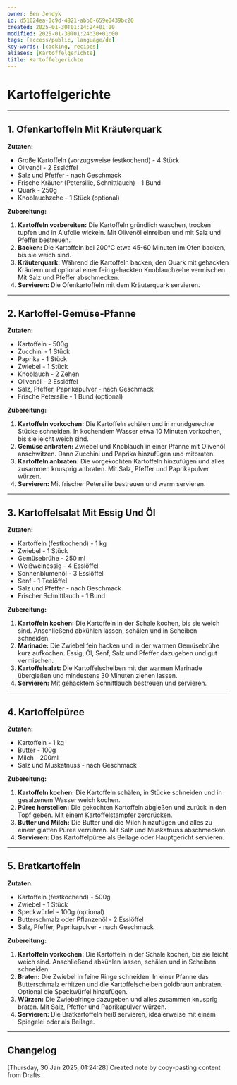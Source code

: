 ```yaml
---
owner: Ben Jendyk
id: d51024ea-0c9d-4821-abb6-659e0439bc20
created: 2025-01-30T01:14:24+01:00
modified: 2025-01-30T01:24:30+01:00
tags: [access/public, language/de]
key-words: [cooking, recipes]
aliases: [Kartoffelgerichte]
title: Kartoffelgerichte
---
```


# Kartoffelgerichte

---

## 1. **Ofenkartoffeln Mit Kräuterquark**

**Zutaten:**
- Große Kartoffeln (vorzugsweise festkochend) - 4 Stück
- Olivenöl - 2 Esslöffel
- Salz und Pfeffer - nach Geschmack
- Frische Kräuter (Petersilie, Schnittlauch) - 1 Bund
- Quark - 250g
- Knoblauchzehe - 1 Stück (optional)

**Zubereitung:**
1. **Kartoffeln vorbereiten:** Die Kartoffeln gründlich waschen, trocken tupfen und in Alufolie wickeln. Mit Olivenöl einreiben und mit Salz und Pfeffer bestreuen.
2. **Backen:** Die Kartoffeln bei 200°C etwa 45-60 Minuten im Ofen backen, bis sie weich sind.
3. **Kräuterquark:** Während die Kartoffeln backen, den Quark mit gehackten Kräutern und optional einer fein gehackten Knoblauchzehe vermischen. Mit Salz und Pfeffer abschmecken.
4. **Servieren:** Die Ofenkartoffeln mit dem Kräuterquark servieren.

---

## 2. **Kartoffel-Gemüse-Pfanne**

**Zutaten:**
- Kartoffeln - 500g
- Zucchini - 1 Stück
- Paprika - 1 Stück
- Zwiebel - 1 Stück
- Knoblauch - 2 Zehen
- Olivenöl - 2 Esslöffel
- Salz, Pfeffer, Paprikapulver - nach Geschmack
- Frische Petersilie - 1 Bund (optional)

**Zubereitung:**
1. **Kartoffeln vorkochen:** Die Kartoffeln schälen und in mundgerechte Stücke schneiden. In kochendem Wasser etwa 10 Minuten vorkochen, bis sie leicht weich sind.
2. **Gemüse anbraten:** Zwiebel und Knoblauch in einer Pfanne mit Olivenöl anschwitzen. Dann Zucchini und Paprika hinzufügen und mitbraten.
3. **Kartoffeln anbraten:** Die vorgekochten Kartoffeln hinzufügen und alles zusammen knusprig anbraten. Mit Salz, Pfeffer und Paprikapulver würzen.
4. **Servieren:** Mit frischer Petersilie bestreuen und warm servieren.

---

## 3. **Kartoffelsalat Mit Essig Und Öl**

**Zutaten:**
- Kartoffeln (festkochend) - 1 kg
- Zwiebel - 1 Stück
- Gemüsebrühe - 250 ml
- Weißweinessig - 4 Esslöffel
- Sonnenblumenöl - 3 Esslöffel
- Senf - 1 Teelöffel
- Salz und Pfeffer - nach Geschmack
- Frischer Schnittlauch - 1 Bund

**Zubereitung:**
1. **Kartoffeln kochen:** Die Kartoffeln in der Schale kochen, bis sie weich sind. Anschließend abkühlen lassen, schälen und in Scheiben schneiden.
2. **Marinade:** Die Zwiebel fein hacken und in der warmen Gemüsebrühe kurz aufkochen. Essig, Öl, Senf, Salz und Pfeffer dazugeben und gut vermischen.
3. **Kartoffelsalat:** Die Kartoffelscheiben mit der warmen Marinade übergießen und mindestens 30 Minuten ziehen lassen.
4. **Servieren:** Mit gehacktem Schnittlauch bestreuen und servieren.

---

## 4. **Kartoffelpüree**

**Zutaten:**
- Kartoffeln - 1 kg
- Butter - 100g
- Milch - 200ml
- Salz und Muskatnuss - nach Geschmack

**Zubereitung:**
1. **Kartoffeln kochen:** Die Kartoffeln schälen, in Stücke schneiden und in gesalzenem Wasser weich kochen.
2. **Püree herstellen:** Die gekochten Kartoffeln abgießen und zurück in den Topf geben. Mit einem Kartoffelstampfer zerdrücken.
3. **Butter und Milch:** Die Butter und die Milch hinzufügen und alles zu einem glatten Püree verrühren. Mit Salz und Muskatnuss abschmecken.
4. **Servieren:** Das Kartoffelpüree als Beilage oder Hauptgericht servieren.

---

## 5. **Bratkartoffeln**

**Zutaten:**
- Kartoffeln (festkochend) - 500g
- Zwiebel - 1 Stück
- Speckwürfel - 100g (optional)
- Butterschmalz oder Pflanzenöl - 2 Esslöffel
- Salz, Pfeffer, Paprikapulver - nach Geschmack

**Zubereitung:**
1. **Kartoffeln vorkochen:** Die Kartoffeln in der Schale kochen, bis sie leicht weich sind. Anschließend abkühlen lassen, schälen und in Scheiben schneiden.
2. **Braten:** Die Zwiebel in feine Ringe schneiden. In einer Pfanne das Butterschmalz erhitzen und die Kartoffelscheiben goldbraun anbraten. Optional die Speckwürfel hinzufügen.
3. **Würzen:** Die Zwiebelringe dazugeben und alles zusammen knusprig braten. Mit Salz, Pfeffer und Paprikapulver würzen.
4. **Servieren:** Die Bratkartoffeln heiß servieren, idealerweise mit einem Spiegelei oder als Beilage.

---

## Changelog

[Thursday, 30 Jan 2025, 01:24:28] Created note by copy-pasting content from Drafts
